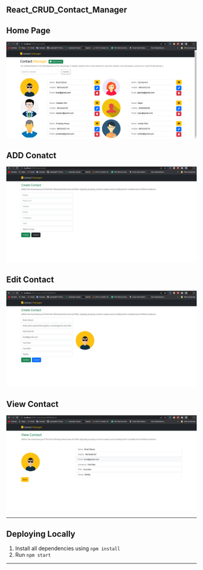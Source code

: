 ## React_CRUD_Contact_Manager

## Home Page
![Home](/Screenshots/home.png)

## ADD Conatct
![Add](/Screenshots/add.png)

## Edit Contact
![Edit](/Screenshots/edit.png)

## View Contact
![View](/Screenshots/view.png)


-----------------------------------------------------------------------------------------------------------
## Deploying Locally
1. Install all dependencies using `npm install`
2. Run `npm start`
-----------------------------------------------------------------------------------------------------------


